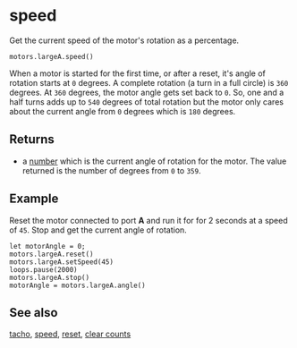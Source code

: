 # speed

Get the current speed of the motor's rotation as a percentage.

```sig
motors.largeA.speed()
```

When a motor is started for the first time, or after a reset, it's angle of rotation starts at `0` degrees. A complete rotation (a turn in a full circle) is `360` degrees. At `360` degrees, the motor angle gets set back to `0`. So, one and a half turns adds up to `540` degrees of total rotation but the motor only cares about the current angle from `0` degrees which is `180` degrees.

## Returns

* a [number](/types/number) which is the current angle of rotation for the motor. The value returned is the number of degrees from `0` to `359`.

## Example

Reset the motor connected to port **A** and run it for for 2 seconds at a speed of `45`. Stop and get the current angle of rotation.

```blocks
let motorAngle = 0;
motors.largeA.reset()
motors.largeA.setSpeed(45)
loops.pause(2000)
motors.largeA.stop()
motorAngle = motors.largeA.angle()
```

## See also

[tacho](/reference/motors/motor/tacho), [speed](/reference/motors/motor/speed),
[reset](/reference/motors/motor/reset), [clear counts](/reference/motors/motor/clear-counts)